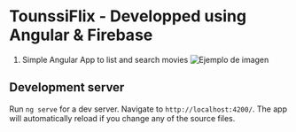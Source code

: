 # TounssiFlix - Developped using Angular & Firebase
1. Simple Angular App to list and search movies 
![Ejemplo de imagen](https://images.ctfassets.net/zojzzdop0fzx/26Ln6nR3hRwlz08z5OOhVF/f928fdb5a4ba37871315ada824e7abe9/Asset_57.png)

## Development server

Run `ng serve` for a dev server. Navigate to `http://localhost:4200/`. The app will automatically reload if you change any of the source files.
